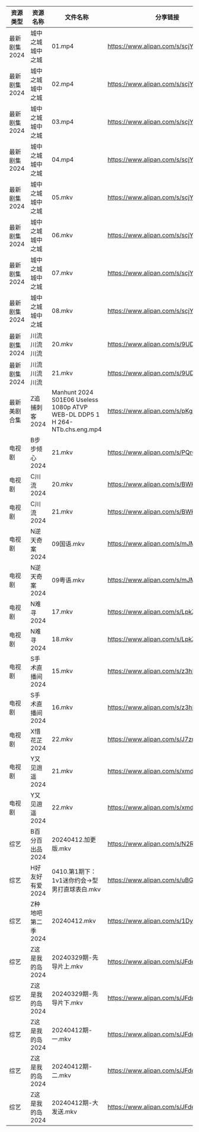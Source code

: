 | 资源类型     | 资源名称        | 文件名称                                                                       | 分享链接                                 | 更新时间                |
| -------- | ----------- | -------------------------------------------------------------------------- | ------------------------------------ | ------------------- |
| 最新剧集2024 | 城中之城城中之城    | 01.mp4                                                                     | https://www.alipan.com/s/scjYHcw12HE | 2024-04-12 18:04:07 |
| 最新剧集2024 | 城中之城城中之城    | 02.mp4                                                                     | https://www.alipan.com/s/scjYHcw12HE | 2024-04-12 18:04:07 |
| 最新剧集2024 | 城中之城城中之城    | 03.mp4                                                                     | https://www.alipan.com/s/scjYHcw12HE | 2024-04-12 18:04:07 |
| 最新剧集2024 | 城中之城城中之城    | 04.mp4                                                                     | https://www.alipan.com/s/scjYHcw12HE | 2024-04-12 18:04:06 |
| 最新剧集2024 | 城中之城城中之城    | 05.mkv                                                                     | https://www.alipan.com/s/scjYHcw12HE | 2024-04-12 18:04:06 |
| 最新剧集2024 | 城中之城城中之城    | 06.mkv                                                                     | https://www.alipan.com/s/scjYHcw12HE | 2024-04-12 18:04:06 |
| 最新剧集2024 | 城中之城城中之城    | 07.mkv                                                                     | https://www.alipan.com/s/scjYHcw12HE | 2024-04-12 18:04:06 |
| 最新剧集2024 | 城中之城城中之城    | 08.mkv                                                                     | https://www.alipan.com/s/scjYHcw12HE | 2024-04-12 18:04:06 |
| 最新剧集2024 | 川流川流川流      | 20.mkv                                                                     | https://www.alipan.com/s/9UD2QRyWdTU | 2024-04-12 00:07:36 |
| 最新剧集2024 | 川流川流川流      | 21.mkv                                                                     | https://www.alipan.com/s/9UD2QRyWdTU | 2024-04-12 00:07:35 |
| 最新美剧合集   | Z追捕刺客2024   | Manhunt 2024 S01E06 Useless 1080p ATVP WEB-DL DDP5 1 H 264-NTb.chs.eng.mp4 | https://www.alipan.com/s/pKgh4oZhx3t | 2024-04-12 18:12:55 |
| 电视剧      | B步步倾心2024   | 21.mkv                                                                     | https://www.alipan.com/s/PQr6VqXP1pv | 2024-04-12 18:12:08 |
| 电视剧      | C川流2024     | 20.mkv                                                                     | https://www.alipan.com/s/BWKk8kn6ZqK | 2024-04-12 00:05:13 |
| 电视剧      | C川流2024     | 21.mkv                                                                     | https://www.alipan.com/s/BWKk8kn6ZqK | 2024-04-12 00:05:12 |
| 电视剧      | N逆天奇案2024   | 09国语.mkv                                                                   | https://www.alipan.com/s/mJMFp4HEXy4 | 2024-04-12 00:06:06 |
| 电视剧      | N逆天奇案2024   | 09粤语.mkv                                                                   | https://www.alipan.com/s/mJMFp4HEXy4 | 2024-04-12 00:06:06 |
| 电视剧      | N难寻2024     | 17.mkv                                                                     | https://www.alipan.com/s/LpkZvEaQ2AH | 2024-04-12 18:12:31 |
| 电视剧      | N难寻2024     | 18.mkv                                                                     | https://www.alipan.com/s/LpkZvEaQ2AH | 2024-04-12 18:12:31 |
| 电视剧      | S手术直播间2024  | 15.mkv                                                                     | https://www.alipan.com/s/z3hBSkEnoHj | 2024-04-12 18:12:35 |
| 电视剧      | S手术直播间2024  | 16.mkv                                                                     | https://www.alipan.com/s/z3hBSkEnoHj | 2024-04-12 18:12:34 |
| 电视剧      | X惜花芷2024    | 22.mkv                                                                     | https://www.alipan.com/s/J7zmSZZvrmn | 2024-04-12 18:12:38 |
| 电视剧      | Y又见逍遥2024   | 21.mkv                                                                     | https://www.alipan.com/s/xmduqmGsokz | 2024-04-12 18:12:50 |
| 电视剧      | Y又见逍遥2024   | 22.mkv                                                                     | https://www.alipan.com/s/xmduqmGsokz | 2024-04-12 18:12:49 |
| 综艺       | B百分百出品2024  | 20240412.加更版.mkv                                                           | https://www.alipan.com/s/N2RcoMVTDZC | 2024-04-12 16:05:54 |
| 综艺       | H好友好有爱2024  | 0410.第1期下：1v1迷你约会→型男打直球表白.mkv                                              | https://www.alipan.com/s/uBGk49PACNT | 2024-04-12 07:08:03 |
| 综艺       | Z种地吧第二季2024 | 20240412.mkv                                                               | https://www.alipan.com/s/1DyAWe9bo96 | 2024-04-12 16:06:38 |
| 综艺       | Z这是我的岛2024  | 20240329期-先导片上.mkv                                                         | https://www.alipan.com/s/JFdekCSz12V | 2024-04-12 16:06:41 |
| 综艺       | Z这是我的岛2024  | 20240329期-先导片下.mkv                                                         | https://www.alipan.com/s/JFdekCSz12V | 2024-04-12 16:06:41 |
| 综艺       | Z这是我的岛2024  | 20240412期-一.mkv                                                            | https://www.alipan.com/s/JFdekCSz12V | 2024-04-12 16:06:41 |
| 综艺       | Z这是我的岛2024  | 20240412期-二.mkv                                                            | https://www.alipan.com/s/JFdekCSz12V | 2024-04-12 16:06:40 |
| 综艺       | Z这是我的岛2024  | 20240412期-大发送.mkv                                                          | https://www.alipan.com/s/JFdekCSz12V | 2024-04-12 16:06:40 |
